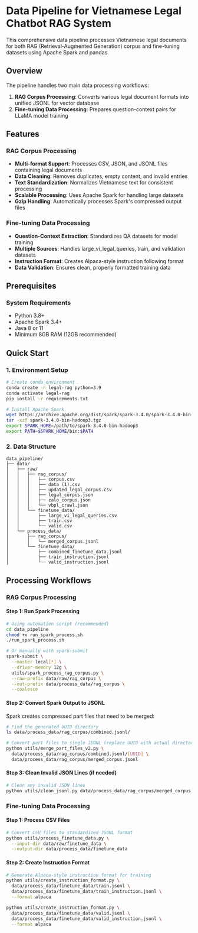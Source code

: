 # Data Pipeline for Vietnamese Legal Chatbot RAG System

This comprehensive data pipeline processes Vietnamese legal documents for both RAG (Retrieval-Augmented Generation) corpus and fine-tuning datasets using Apache Spark and pandas.

## Overview

The pipeline handles two main data processing workflows:
1. **RAG Corpus Processing**: Converts various legal document formats into unified JSONL for vector database
2. **Fine-tuning Data Processing**: Prepares question-context pairs for LLaMA model training

## Features

### RAG Corpus Processing
- **Multi-format Support**: Processes CSV, JSON, and JSONL files containing legal documents
- **Data Cleaning**: Removes duplicates, empty content, and invalid entries
- **Text Standardization**: Normalizes Vietnamese text for consistent processing
- **Scalable Processing**: Uses Apache Spark for handling large datasets
- **Gzip Handling**: Automatically processes Spark's compressed output files

### Fine-tuning Data Processing
- **Question-Context Extraction**: Standardizes QA datasets for model training
- **Multiple Sources**: Handles large_vi_legal_queries, train, and validation datasets
- **Instruction Format**: Creates Alpaca-style instruction following format
- **Data Validation**: Ensures clean, properly formatted training data

## Prerequisites

### System Requirements
- Python 3.8+
- Apache Spark 3.4+
- Java 8 or 11
- Minimum 8GB RAM (12GB recommended)


## Quick Start

### 1. Environment Setup
```bash
# Create conda environment
conda create -n legal-rag python=3.9
conda activate legal-rag
pip install -r requirements.txt

# Install Apache Spark
wget https://archive.apache.org/dist/spark/spark-3.4.0/spark-3.4.0-bin-hadoop3.tgz
tar -xzf spark-3.4.0-bin-hadoop3.tgz
export SPARK_HOME=/path/to/spark-3.4.0-bin-hadoop3
export PATH=$SPARK_HOME/bin:$PATH
```

### 2. Data Structure
```
data_pipeline/
├── data/
│   ├── raw/
│   │   ├── rag_corpus/
│   │   │   ├── corpus.csv
│   │   │   ├── data (1).csv
│   │   │   ├── updated_legal_corpus.csv
│   │   │   ├── legal_corpus.json
│   │   │   ├── zalo_corpus.json
│   │   │   └── vbpl_crawl.json
│   │   └── finetune_data/
│   │       ├── large_vi_legal_queries.csv
│   │       ├── train.csv
│   │       └── valid.csv
│   └── process_data/
│       ├── rag_corpus/
│       │   └── merged_corpus.jsonl
│       └── finetune_data/
│           ├── combined_finetune_data.jsonl
│           ├── train_instruction.jsonl
│           └── valid_instruction.jsonl
```

## Processing Workflows

### RAG Corpus Processing

#### Step 1: Run Spark Processing
```bash
# Using automation script (recommended)
cd data_pipeline
chmod +x run_spark_process.sh
./run_spark_process.sh

# Or manually with spark-submit
spark-submit \
  --master local[*] \
  --driver-memory 12g \
  utils/spark_process_rag_corpus.py \
  --raw-prefix data/raw/rag_corpus \
  --out-prefix data/process_data/rag_corpus \
  --coalesce
```

#### Step 2: Convert Spark Output to JSONL
Spark creates compressed part files that need to be merged:

```bash
# Find the generated UUID directory
ls data/process_data/rag_corpus/combined.jsonl/

# Convert part files to single JSONL (replace UUID with actual directory)
python utils/merge_part_files_v2.py \
  data/process_data/rag_corpus/combined.jsonl/[UUID] \
  data/process_data/rag_corpus/merged_corpus.jsonl
```

#### Step 3: Clean Invalid JSON Lines (if needed)
```bash
# Clean any invalid JSON lines
python utils/clean_jsonl.py data/process_data/rag_corpus/merged_corpus.jsonl
```

### Fine-tuning Data Processing

#### Step 1: Process CSV Files
```bash
# Convert CSV files to standardized JSONL format
python utils/process_finetune_data.py \
  --input-dir data/raw/finetune_data \
  --output-dir data/process_data/finetune_data
```

#### Step 2: Create Instruction Format
```bash
# Generate Alpaca-style instruction format for training
python utils/create_instruction_format.py \
  data/process_data/finetune_data/train.jsonl \
  data/process_data/finetune_data/train_instruction.jsonl \
  --format alpaca

python utils/create_instruction_format.py \
  data/process_data/finetune_data/valid.jsonl \
  data/process_data/finetune_data/valid_instruction.jsonl \
  --format alpaca
```

